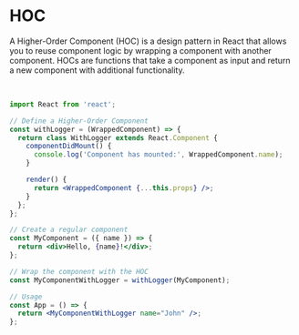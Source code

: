 # HOC
A Higher-Order Component (HOC) is a design pattern in React that allows you to reuse component logic by wrapping a component with another component. 
HOCs are functions that take a component as input and return a new component with additional functionality.

<br>

```jsx
import React from 'react';

// Define a Higher-Order Component
const withLogger = (WrappedComponent) => {
  return class WithLogger extends React.Component {
    componentDidMount() {
      console.log('Component has mounted:', WrappedComponent.name);
    }

    render() {
      return <WrappedComponent {...this.props} />;
    }
  };
};

// Create a regular component
const MyComponent = ({ name }) => {
  return <div>Hello, {name}!</div>;
};

// Wrap the component with the HOC
const MyComponentWithLogger = withLogger(MyComponent);

// Usage
const App = () => {
  return <MyComponentWithLogger name="John" />;
};
```
